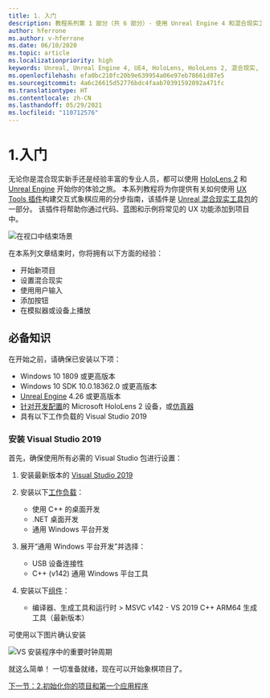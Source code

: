 ```yaml
---
title: 1. 入门
description: 教程系列第 1 部分（共 6 部分）- 使用 Unreal Engine 4 和混合现实工具包 UX Tools 插件构建一款象棋应用
author: hferrone
ms.author: v-hferrone
ms.date: 06/10/2020
ms.topic: article
ms.localizationpriority: high
keywords: Unreal, Unreal Engine 4, UE4, HoloLens, HoloLens 2, 混合现实, 教程, 入门, mrtk, uxt, UX Tools, 文档, 混合现实头戴显示设备, windows 混合现实头戴显示设备, 虚拟现实头戴显示设备
ms.openlocfilehash: efa0bc210fc20b9e639954a06e97eb78661d87e5
ms.sourcegitcommit: 4a6c26615d52776bdc4faab70391592092a471fc
ms.translationtype: HT
ms.contentlocale: zh-CN
ms.lasthandoff: 05/29/2021
ms.locfileid: "110712576"
---
```

# <a name="1-getting-started"></a>1.入门

无论你是混合现实新手还是经验丰富的专业人员，都可以使用 [HoloLens 2](../../../index.yml) 和 [Unreal Engine](https://www.unrealengine.com/en-US/) 开始你的体验之旅。 本系列教程将为你提供有关如何使用 [UX Tools 插件](https://github.com/microsoft/MixedReality-UXTools-Unreal)构建交互式象棋应用的分步指南，该插件是 [Unreal 混合现实工具包](https://github.com/microsoft/MixedRealityToolkit-Unreal)的一部分。 该插件将帮助你通过代码、蓝图和示例将常见的 UX 功能添加到项目中。 

![在视口中结束场景](images/unreal-uxt/5-endscene.PNG)

在本系列文章结束时，你将拥有以下方面的经验：
* 开始新项目
* 设置混合现实
* 使用用户输入
* 添加按钮
* 在模拟器或设备上播放

## <a name="prerequisites"></a>必备知识

在开始之前，请确保已安装以下项：
* Windows 10 1809 或更高版本
* Windows 10 SDK 10.0.18362.0 或更高版本
* [Unreal Engine](https://www.unrealengine.com/en-US/get-now) 4.26 或更高版本
* [针对开发配置](../../platform-capabilities-and-apis/using-visual-studio.md#enabling-developer-mode)的 Microsoft HoloLens 2 设备，或[仿真器](../../platform-capabilities-and-apis/using-the-hololens-emulator.md#hololens-2-emulator-overview)
* 具有以下工作负载的 Visual Studio 2019

### <a name="installing-visual-studio-2019"></a>安装 Visual Studio 2019

首先，确保使用所有必需的 Visual Studio 包进行设置：
1. 安装最新版本的 [Visual Studio 2019](https://visualstudio.microsoft.com/downloads/)
1. 安装以下[工作负载](/visualstudio/install/modify-visual-studio#modify-workloads)：
    * 使用 C++ 的桌面开发
    * .NET 桌面开发
    * 通用 Windows 平台开发
1. 展开“通用 Windows 平台开发”并选择： 
    * USB 设备连接性
    * C++ (v142) 通用 Windows 平台工具

1. 安装以下[组件](/visualstudio/install/modify-visual-studio#modify-individual-components)：
    * 编译器、生成工具和运行时 > MSVC v142 - VS 2019 C++ ARM64 生成工具（最新版本）

可使用以下图片确认安装

![VS 安装程序中的重要时钟周期](images/unreal-uxt/1-install-the-tools.png)

就这么简单！ 一切准备就绪，现在可以开始象棋项目了。

[下一节：2.初始化你的项目和第一个应用程序](unreal-uxt-ch2.md)